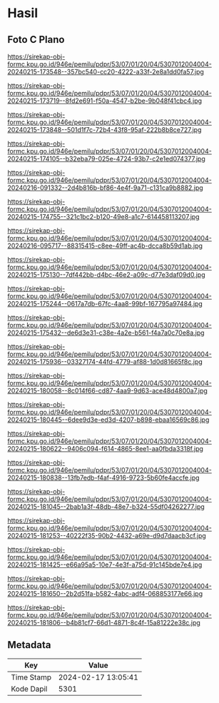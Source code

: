 # Hasil

## Foto C Plano

https://sirekap-obj-formc.kpu.go.id/946e/pemilu/pdpr/53/07/01/20/04/5307012004004-20240215-173548--357bc540-cc20-4222-a33f-2e8a1dd0fa57.jpg

https://sirekap-obj-formc.kpu.go.id/946e/pemilu/pdpr/53/07/01/20/04/5307012004004-20240215-173719--8fd2e691-f50a-4547-b2be-9b048f41cbc4.jpg

https://sirekap-obj-formc.kpu.go.id/946e/pemilu/pdpr/53/07/01/20/04/5307012004004-20240215-173848--501d1f7c-72b4-43f8-95af-222b8b8ce727.jpg

https://sirekap-obj-formc.kpu.go.id/946e/pemilu/pdpr/53/07/01/20/04/5307012004004-20240215-174105--b32eba79-025e-4724-93b7-c2e1ed074377.jpg

https://sirekap-obj-formc.kpu.go.id/946e/pemilu/pdpr/53/07/01/20/04/5307012004004-20240216-091332--2d4b816b-bf86-4e4f-9a71-c131ca9b8882.jpg

https://sirekap-obj-formc.kpu.go.id/946e/pemilu/pdpr/53/07/01/20/04/5307012004004-20240215-174755--321c1bc2-b120-49e8-a1c7-614458113207.jpg

https://sirekap-obj-formc.kpu.go.id/946e/pemilu/pdpr/53/07/01/20/04/5307012004004-20240216-095717--88315415-c8ee-49ff-ac4b-dcca8b59d1ab.jpg

https://sirekap-obj-formc.kpu.go.id/946e/pemilu/pdpr/53/07/01/20/04/5307012004004-20240215-175130--7df442bb-d4bc-46e2-a09c-d77e3daf09d0.jpg

https://sirekap-obj-formc.kpu.go.id/946e/pemilu/pdpr/53/07/01/20/04/5307012004004-20240215-175244--0617a7db-67fc-4aa8-99bf-167795a97484.jpg

https://sirekap-obj-formc.kpu.go.id/946e/pemilu/pdpr/53/07/01/20/04/5307012004004-20240215-175432--de6d3e31-c38e-4a2e-b561-f4a7a0c70e8a.jpg

https://sirekap-obj-formc.kpu.go.id/946e/pemilu/pdpr/53/07/01/20/04/5307012004004-20240215-175936--03327174-44fd-4779-af88-1d0d81665f8c.jpg

https://sirekap-obj-formc.kpu.go.id/946e/pemilu/pdpr/53/07/01/20/04/5307012004004-20240215-180058--8c014f66-cd87-4aa9-9d63-ace48d4800a7.jpg

https://sirekap-obj-formc.kpu.go.id/946e/pemilu/pdpr/53/07/01/20/04/5307012004004-20240215-180445--6dee9d3e-ed3d-4207-b898-ebaa16569c86.jpg

https://sirekap-obj-formc.kpu.go.id/946e/pemilu/pdpr/53/07/01/20/04/5307012004004-20240215-180622--9406c094-f614-4865-8ee1-aa0fbda3318f.jpg

https://sirekap-obj-formc.kpu.go.id/946e/pemilu/pdpr/53/07/01/20/04/5307012004004-20240215-180838--13fb7edb-f4af-4916-9723-5b60fe4accfe.jpg

https://sirekap-obj-formc.kpu.go.id/946e/pemilu/pdpr/53/07/01/20/04/5307012004004-20240215-181045--2bab1a3f-48db-48e7-b324-55df04262277.jpg

https://sirekap-obj-formc.kpu.go.id/946e/pemilu/pdpr/53/07/01/20/04/5307012004004-20240215-181253--40222f35-90b2-4432-a69e-d9d7daacb3cf.jpg

https://sirekap-obj-formc.kpu.go.id/946e/pemilu/pdpr/53/07/01/20/04/5307012004004-20240215-181425--e66a95a5-10e7-4e3f-a75d-91c145bde7e4.jpg

https://sirekap-obj-formc.kpu.go.id/946e/pemilu/pdpr/53/07/01/20/04/5307012004004-20240215-181650--2b2d51fa-b582-4abc-adf4-068853177e66.jpg

https://sirekap-obj-formc.kpu.go.id/946e/pemilu/pdpr/53/07/01/20/04/5307012004004-20240215-181806--b4b81cf7-66d1-4871-8c4f-15a81222e38c.jpg


## Metadata

| Key        | Value               |
| ---------- | ------------------- |
| Time Stamp | 2024-02-17 13:05:41 |
| Kode Dapil | 5301                |



